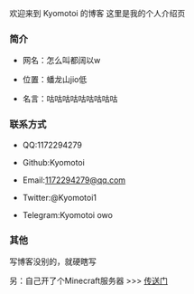 欢迎来到 Kyomotoi 的博客 这里是我的个人介绍页

### 简介

- 网名：怎么叫都阔以w

- 位置：蟠龙山jio低

- 名言：咕咕咕咕咕咕咕咕咕

### 联系方式

- QQ:1172294279

- Github:Kyomotoi

- Email:1172294279@qq.com

- Twitter:@Kyomotoi1

- Telegram:Kyomotoi owo

### 其他

写博客没别的，就硬瞎写

另：自己开了个Minecraft服务器 >>> [传送门](https://kyomotoi.github.io/wiki/#/)